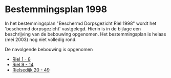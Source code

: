 # Bestemmingsplan 1998
In het bestemmingsplan "Beschermd Dorpsgezicht Riel 1998" wordt het 'beschermd dorpsgezicht' vastgelegd. Hierin is in de bijlage een beschrijving van de bebouwing opgenomen. Het bestemmingsplan is helaas (mei 2003) nog niet volledig rond.

De navolgende bebouwing is opgenomen

* [Riel 1 - 8](riel1-8)
* [Riel 9 - 14](riel9-14)
* [Rielsedijk 20 - 49](rielsedijk)

